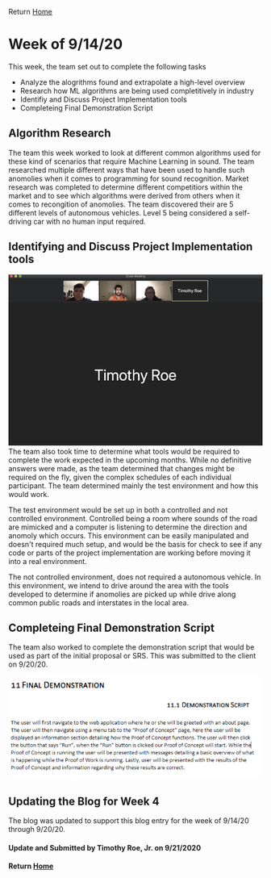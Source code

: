 Return [Home](index.md)

# Week of 9/14/20

This week, the team set out to complete the following tasks

- Analyze the alogrithms found and extrapolate a high-level overview
- Research how ML algorithms are being used completitively in industry
- Identifiy and Discuss Project Implementation tools
- Completeing Final Demonstration Script

## Algorithm Research
The team this week worked to look at different common algorithms used for these kind of scenarios that require Machine Learning in sound. The team researched multiple different ways that have been used to handle such anomolies when it comes to programming for sound recognition. Market research was completed to determine different competitiors within the market and to see which algorithms were derived from others when it comes to recongition of anomolies. The team discovered their are 5 different levels of autonomous vehicles. Level 5 being considered a self-driving car with no human input required. 

## Identifying and Discuss Project Implementation tools
![Project Tool Implementation Discussion](https://github.com/SoundBytes-CBU/blog/blob/gh-pages/images/meeting.png?raw=true)
The team also took time to determine what tools would be required to complete the work expected in the upcoming months. While no definitive answers were made, as the team determined that changes might be required on the fly, given the complex schedules of each individual participant. The team determined mainly the test environment and how this would work.

The test environment would be set up in both a controlled and not controlled environment. Controlled being a room where sounds of the road are mimicked and a computer is listening to determine the direction and anomoly which occurs. This environment can be easily manipulated and doesn't required much setup, and would be the basis for check to see if any code or parts of the project implementation are working before moving it into a real environment.

The not controlled environment, does not required a autonomous vehicle. In this environment, we intend to drive around the area with the tools developed to determine if anomolies are picked up while drive along common public roads and interstates in the local area.

## Completeing Final Demonstration Script
The team also worked to complete the demonstration script that would be used as part of the initial proposal or SRS. This was submitted to the client on 9/20/20. 

![Demonstration Script](https://github.com/SoundBytes-CBU/blog/blob/gh-pages/images/demo%20script.png?raw=true)

## Updating the Blog for Week 4
The blog was updated to support this blog entry for the week of 9/14/20 through 9/20/20.

#### Update and Submitted by Timothy Roe, Jr. on 9/21/2020
#### Return [Home](index.md)


